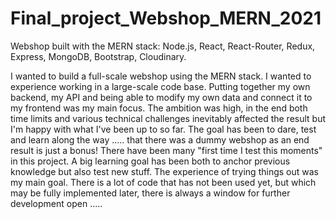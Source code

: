 # Final_project_Webshop_MERN_2021



Webshop built with the MERN stack: Node.js, React, React-Router, Redux, Express, MongoDB, Bootstrap, Cloudinary.

I wanted to build a full-scale webshop using the MERN stack. I wanted to experience working in a large-scale code base. Putting together my own backend, my API and being able to modify my own data and connect it to my frontend was my main focus. The ambition was high, in the end both time limits and various technical challenges inevitably affected the result but I'm happy with what I've been up to so far. The goal has been to dare, test and learn along the way ..... that there was a dummy webshop as an end result is just a bonus! There have been many "first time I test this moments" in this project. A big learning goal has been both to anchor previous knowledge but also test new stuff. The experience of trying things out was my main goal. There is a lot of code that has not been used yet, but which may be fully implemented later, there is always a window for further development open .....
